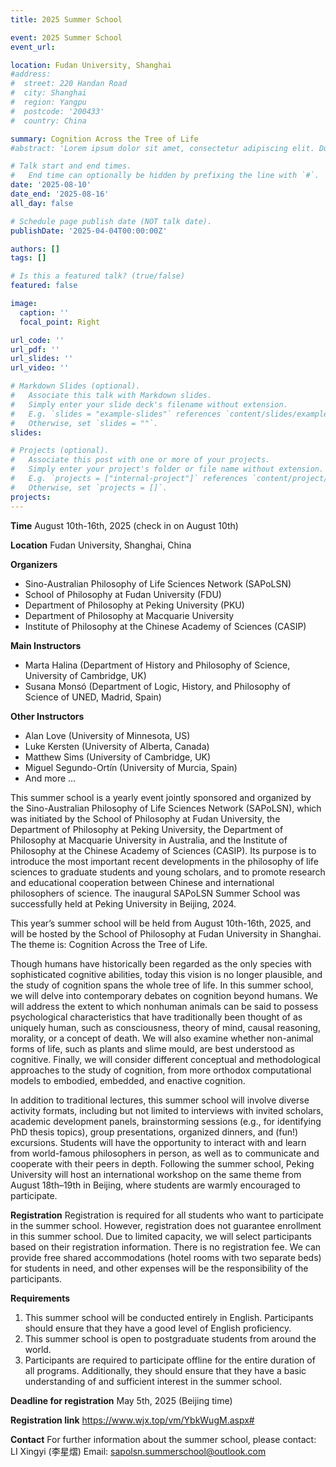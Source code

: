 ```yaml
---
title: 2025 Summer School

event: 2025 Summer School
event_url: 

location: Fudan University, Shanghai
#address:
#  street: 220 Handan Road
#  city: Shanghai
#  region: Yangpu
#  postcode: '200433'
#  country: China

summary: Cognition Across the Tree of Life
#abstract: 'Lorem ipsum dolor sit amet, consectetur adipiscing elit. Duis posuere tellusac convallis placerat. Proin tincidunt magna sed ex sollicitudin condimentum. Sed ac faucibus dolor, scelerisque sollicitudin nisi. Cras purus urna, suscipit quis sapien eu, pulvinar tempor diam.'

# Talk start and end times.
#   End time can optionally be hidden by prefixing the line with `#`.
date: '2025-08-10'
date_end: '2025-08-16'
all_day: false

# Schedule page publish date (NOT talk date).
publishDate: '2025-04-04T00:00:00Z'

authors: []
tags: []

# Is this a featured talk? (true/false)
featured: false

image:
  caption: ''
  focal_point: Right

url_code: ''
url_pdf: ''
url_slides: ''
url_video: ''

# Markdown Slides (optional).
#   Associate this talk with Markdown slides.
#   Simply enter your slide deck's filename without extension.
#   E.g. `slides = "example-slides"` references `content/slides/example-slides.md`.
#   Otherwise, set `slides = ""`.
slides:

# Projects (optional).
#   Associate this post with one or more of your projects.
#   Simply enter your project's folder or file name without extension.
#   E.g. `projects = ["internal-project"]` references `content/project/deep-learning/index.md`.
#   Otherwise, set `projects = []`.
projects:
---
```

**Time**
August 10th-16th, 2025 (check in on August 10th)


**Location** 
Fudan University, Shanghai, China


**Organizers**
- Sino-Australian Philosophy of Life Sciences Network (SAPoLSN)
- School of Philosophy at Fudan University (FDU)
- Department of Philosophy at Peking University (PKU) 
- Department of Philosophy at Macquarie University
- Institute of Philosophy at the Chinese Academy of Sciences (CASIP)


**Main Instructors**
- Marta Halina (Department of History and Philosophy of Science, University of Cambridge, UK)
- Susana Monsó (Department of Logic, History, and Philosophy of Science of UNED, Madrid, Spain)


**Other Instructors**
- Alan Love (University of Minnesota, US)
- Luke Kersten (University of Alberta, Canada)
- Matthew Sims (University of Cambridge, UK)
- Miguel Segundo-Ortín (University of Murcia, Spain)
- And more …


This summer school is a yearly event jointly sponsored and organized by the Sino-Australian Philosophy of Life Sciences Network (SAPoLSN), which was initiated by the School of Philosophy at Fudan University, the Department of Philosophy at Peking University, the Department of Philosophy at Macquarie University in Australia, and the Institute of Philosophy at the Chinese Academy of Sciences (CASIP). Its purpose is to introduce the most important recent developments in the philosophy of life sciences to graduate students and young scholars, and to promote research and educational cooperation between Chinese and international philosophers of science. The inaugural SAPoLSN Summer School was successfully held at Peking University in Beijing, 2024. 

This year’s summer school will be held from August 10th-16th, 2025, and will be hosted by the School of Philosophy at Fudan University in Shanghai. The theme is: Cognition Across the Tree of Life.

Though humans have historically been regarded as the only species with sophisticated cognitive abilities, today this vision is no longer plausible, and the study of cognition spans the whole tree of life. In this summer school, we will delve into contemporary debates on cognition beyond humans. We will address the extent to which nonhuman animals can be said to possess psychological characteristics that have traditionally been thought of as uniquely human, such as consciousness, theory of mind, causal reasoning, morality, or a concept of death. We will also examine whether non-animal forms of life, such as plants and slime mould, are best understood as cognitive. Finally, we will consider different conceptual and methodological approaches to the study of cognition, from more orthodox computational models to embodied, embedded, and enactive cognition. 

In addition to traditional lectures, this summer school will involve diverse activity formats, including but not limited to interviews with invited scholars, academic development panels, brainstorming sessions (e.g., for identifying PhD thesis topics), group presentations, organized dinners, and (fun!) excursions. Students will have the opportunity to interact with and learn from world-famous philosophers in person, as well as to communicate and cooperate with their peers in depth. Following the summer school, Peking University will host an international workshop on the same theme from August 18th–19th in Beijing, where students are warmly encouraged to participate.


**Registration**
Registration is required for all students who want to participate in the summer school. However, registration does not guarantee enrollment in this summer school. Due to limited capacity, we will select participants based on their registration information. There is no registration fee. We can provide free shared accommodations (hotel rooms with two separate beds) for students in need, and other expenses will be the responsibility of the participants.


**Requirements**
1. This summer school will be conducted entirely in English. Participants should ensure that they have a good level of English proficiency.
2. This summer school is open to postgraduate students from around the world.
3. Participants are required to participate offline for the entire duration of all programs. Additionally, they should ensure that they have a basic understanding of and sufficient interest in the summer school.

**Deadline for registration**
May 5th, 2025 (Beijing time)


**Registration link**
https://www.wjx.top/vm/YbkWugM.aspx#


**Contact**
For further information about the summer school, please contact:
LI Xingyi (李星熠) 
Email: sapolsn.summerschool@outlook.com

